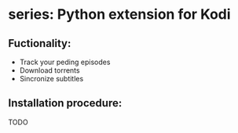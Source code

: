 # series: Python extension for Kodi

## Fuctionality:
* Track your peding episodes
* Download torrents
* Sincronize subtitles

## Installation procedure:
TODO
